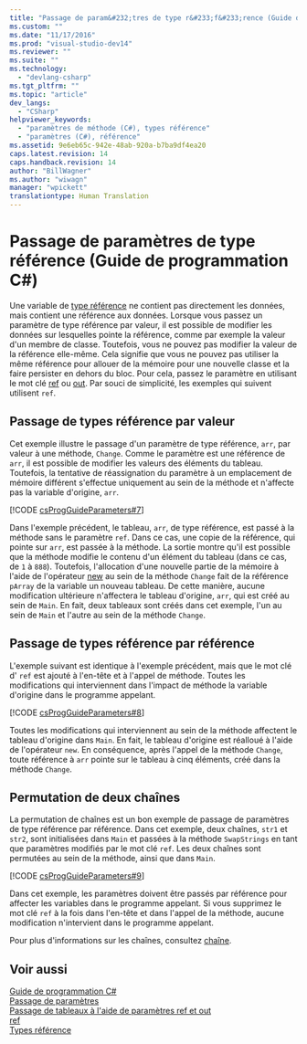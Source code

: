 ```yaml
---
title: "Passage de param&#232;tres de type r&#233;f&#233;rence (Guide de programmation C#) | Microsoft Docs"
ms.custom: ""
ms.date: "11/17/2016"
ms.prod: "visual-studio-dev14"
ms.reviewer: ""
ms.suite: ""
ms.technology: 
  - "devlang-csharp"
ms.tgt_pltfrm: ""
ms.topic: "article"
dev_langs: 
  - "CSharp"
helpviewer_keywords: 
  - "paramètres de méthode (C#), types référence"
  - "paramètres (C#), référence"
ms.assetid: 9e6eb65c-942e-48ab-920a-b7ba9df4ea20
caps.latest.revision: 14
caps.handback.revision: 14
author: "BillWagner"
ms.author: "wiwagn"
manager: "wpickett"
translationtype: Human Translation
---
```

# Passage de param&#232;tres de type r&#233;f&#233;rence (Guide de programmation C#)
Une variable de [type référence](../../../csharp/language-reference/keywords/reference-types.md) ne contient pas directement les données, mais contient une référence aux données.  Lorsque vous passez un paramètre de type référence par valeur, il est possible de modifier les données sur lesquelles pointe la référence, comme par exemple la valeur d'un membre de classe.  Toutefois, vous ne pouvez pas modifier la valeur de la référence elle\-même. Cela signifie que vous ne pouvez pas utiliser la même référence pour allouer de la mémoire pour une nouvelle classe et la faire persister en dehors du bloc.  Pour cela, passez le paramètre en utilisant le mot clé [ref](../../../csharp/language-reference/keywords/ref.md) ou [out](../../../csharp/language-reference/keywords/out.md).  Par souci de simplicité, les exemples qui suivent utilisent `ref`.  
  
## Passage de types référence par valeur  
 Cet exemple illustre le passage d'un paramètre de type référence, `arr`, par valeur à une méthode, `Change`.  Comme le paramètre est une référence de `arr`, il est possible de modifier les valeurs des éléments du tableau.  Toutefois, la tentative de réassignation du paramètre à un emplacement de mémoire différent s'effectue uniquement au sein de la méthode et n'affecte pas la variable d'origine, `arr`.  
  
 [!CODE [csProgGuideParameters#7](../CodeSnippet/VS_Snippets_VBCSharp/csProgGuideParameters#7)]  
  
 Dans l'exemple précédent, le tableau, `arr`, de type référence, est passé à la méthode sans le paramètre `ref`.  Dans ce cas, une copie de la référence, qui pointe sur `arr`, est passée à la méthode.  La sortie montre qu'il est possible que la méthode modifie le contenu d'un élément du tableau \(dans ce cas, de `1` à `888`\).  Toutefois, l'allocation d'une nouvelle partie de la mémoire à l'aide de l'opérateur [new](../../../csharp/language-reference/keywords/new.md) au sein de la méthode `Change` fait de la référence `pArray` de la variable un nouveau tableau.  De cette manière, aucune modification ultérieure n'affectera le tableau d'origine, `arr`, qui est créé au sein de `Main`.  En fait, deux tableaux sont créés dans cet exemple, l'un au sein de `Main` et l'autre au sein de la méthode `Change`.  
  
## Passage de types référence par référence  
 L'exemple suivant est identique à l'exemple précédent, mais que le mot clé d' `ref` est ajouté à l'en\-tête et à l'appel de méthode.  Toutes les modifications qui interviennent dans l'impact de méthode la variable d'origine dans le programme appelant.  
  
 [!CODE [csProgGuideParameters#8](../CodeSnippet/VS_Snippets_VBCSharp/csProgGuideParameters#8)]  
  
 Toutes les modifications qui interviennent au sein de la méthode affectent le tableau d'origine dans `Main`.  En fait, le tableau d'origine est réalloué à l'aide de l'opérateur `new`.  En conséquence, après l'appel de la méthode `Change`, toute référence à `arr` pointe sur le tableau à cinq éléments, créé dans la méthode `Change`.  
  
## Permutation de deux chaînes  
 La permutation de chaînes est un bon exemple de passage de paramètres de type référence par référence.  Dans cet exemple, deux chaînes, `str1` et `str2`, sont initialisées dans `Main` et passées à la méthode `SwapStrings` en tant que paramètres modifiés par le mot clé `ref`.  Les deux chaînes sont permutées au sein de la méthode, ainsi que dans `Main`.  
  
 [!CODE [csProgGuideParameters#9](../CodeSnippet/VS_Snippets_VBCSharp/csProgGuideParameters#9)]  
  
 Dans cet exemple, les paramètres doivent être passés par référence pour affecter les variables dans le programme appelant.  Si vous supprimez le mot clé `ref` à la fois dans l'en\-tête et dans l'appel de la méthode, aucune modification n'intervient dans le programme appelant.  
  
 Pour plus d'informations sur les chaînes, consultez [chaîne](../../../csharp/language-reference/keywords/string.md).  
  
## Voir aussi  
 [Guide de programmation C\#](../../../csharp/programming-guide/index.md)   
 [Passage de paramètres](../../../csharp/programming-guide/classes-and-structs/passing-parameters.md)   
 [Passage de tableaux à l'aide de paramètres ref et out](../../../csharp/programming-guide/arrays/passing-arrays-using-ref-and-out.md)   
 [ref](../../../csharp/language-reference/keywords/ref.md)   
 [Types référence](../../../csharp/language-reference/keywords/reference-types.md)